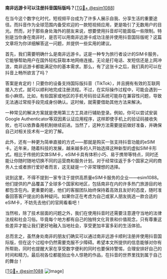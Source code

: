 **南非远游卡可以注册抖音国际版吗？**[[TG💪+ @esim1088](https://t.me/s/esim1088)]

在当今这个数字化时代，短视频平台成为了许多人展示自我、分享生活的重要途径。而抖音作为全球范围内备受欢迎的一款短视频应用，更是吸引了无数用户的目光。然而，对于那些身处海外的朋友来说，想要使用抖音却可能面临一些限制。特别是当你身在南非时，是否可以用南非远游卡成功注册并使用抖音国际版呢？这篇文章将为你详细解答这一问题，并提供一些实用的建议。

首先，我们需要明确什么是南非远游卡。这是一种专为旅行者设计的SIM卡服务，它能够帮助用户在国外轻松获取本地网络连接。无论是打电话、发短信还是上网冲浪，南非远游卡都能满足你的基本需求。那么，有了这张卡之后，我们真的可以在抖音上畅所欲言了吗？

答案是肯定的！只要你的设备支持国际版抖音（TikTok），并且拥有有效的互联网接入方式，就可以顺利地完成注册流程。不过，在实际操作过程中，可能会遇到一些小麻烦。比如，有些国家或地区的手机号码验证系统可能存在兼容性问题，导致无法通过常规手段完成身份确认。这时候，就需要借助其他方法来解决。

一种常见的解决方案就是使用第三方工具进行辅助登录。例如，你可以尝试安装Google Authenticator等双因素认证应用程序，这样即使手机上的验证码接收失败，也可以依靠备用机制继续前进。当然了，这种方法需要提前做好准备，并确保自己对相关技术有一定的了解。

此外，还有一种更为简单直接的方式——那就是购买一张支持抖音功能的eSIM卡。近年来，随着科技的发展，越来越多的人开始选择这种新型的虚拟SIM卡形式。相比于传统的实体SIM卡，eSIM卡具有体积小巧、易于携带等特点，同时还能让你随时随地切换不同的运营商和服务计划。对于经常往返于多个国家之间的商务人士或者旅行爱好者而言，这无疑是一个非常理想的选择。

说到这里，不得不提到一家专注于提供高质量eSIM卡服务的企业——esim1088。他们提供的产品覆盖了全球多个国家和地区，包括南非在内的许多热门旅游目的地都包含在内。更重要的是，他们的客服团队始终保持着高效且友好的态度，随时准备回答客户提出的各种疑问。如果你正在考虑为自己或家人朋友挑选一款合适的eSIM卡，不妨先去他们的官网看看吧！

当然啦，除了技术层面的问题之外，我们在使用抖音时还需要注意遵守当地的法律法规和社会习俗。毕竟每个地方都有自己的独特文化背景和价值观念，只有尊重这些差异才能让我们更好地融入当地社会，享受更加丰富多彩的生活体验。

总而言之，虽然身处南非的朋友们确实可以通过南非远游卡顺利注册并使用抖音国际版，但在这个过程中仍然需要克服不少障碍。希望本文所提供的信息能够对你有所帮助，同时也提醒大家在享受数字便利的同时也要保持警惕，合理安排好自己的时间和精力。最后祝各位都能拍出令人惊艳的作品，在抖音的世界里找到属于自己的舞台！

[[TG💪+ @esim1088](https://t.me/s/esim1088) ![Image](https://i.postimg.cc/4NQfJmqS/Snipaste-2025-05-13-00-14-12.png)]